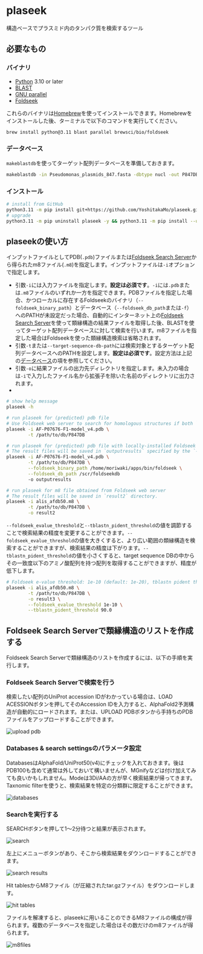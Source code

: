 # plaseek

構造ベースでプラスミド内のタンパク質を検索するツール

## 必要なもの

### バイナリ

- [Python](https://www.python.org/) 3.10 or later
- [BLAST](https://blast.ncbi.nlm.nih.gov/Blast.cgi?PAGE_TYPE=BlastDocs&DOC_TYPE=Download)
- [GNU parallel](https://www.gnu.org/software/parallel/)
- [Foldseek](https://github.com/steineggerlab/foldseek)

これらのバイナリは[Homebrew](https://brew.sh/)を使ってインストールできます。Homebrewをインストールした後、ターミナルで以下のコマンドを実行してください。

```bash
brew install python@3.11 blast parallel brewsci/bio/foldseek
```

### データベース

`makeblastdb`を使ってターゲット配列データベースを準備しておきます。

```bash
makeblastdb -in Pseudomonas_plasmids_847.fasta -dbtype nucl -out P847DB -parse_seqids
```

### インストール

```bash
# install from GitHub
python3.11 -m pip install git+https://github.com/YoshitakaMo/plaseek.git
# upgrade
python3.11 -m pip uninstall plaseek -y && python3.11 -m pip install --upgrade git+https://github.com/YoshitakaMo/plaseek.git
```

## plaseekの使い方

インプットファイルとしてPDB(`.pdb`)ファイルまたは[Foldseek Search Server](https://search.foldseek.com/search)から得られたm8ファイル(`.m8`)を指定します。インプットファイルは`-i`オプションで指定します。

- 引数`-i`には入力ファイルを指定します。**設定は必須です**。`-i`には`.pdb`または`.m8`ファイルのいずれか一方を指定できます。PDBファイルを指定した場合、かつローカルに存在するFoldseekのバイナリ（`--foldseek_binary_path`）とデータベース（`--foldseek_db_path`または`-f`）へのPATHが未設定だった場合、自動的にインターネット上の[Foldseek Search Server](https://search.foldseek.com/search)を使って類縁構造の結果ファイルを取得した後、BLASTを使ってターゲット配列データベースに対して検索を行います。m8ファイルを指定した場合はFoldseekを使った類縁構造検索は省略されます。
- 引数`-t`または`--target-sequence-db-path`には検索対象とするターゲット配列データベースへのPATHを設定します。**設定は必須です**。設定方法は上記の[データベース](#データベース)の項を参照してください。
- 引数`-o`に結果ファイルの出力先ディレクトリを指定します。未入力の場合は`-i`で入力したファイル名から拡張子を除いた名前のディレクトリに出力されます。
-

```bash
# show help message
plaseek -h

# run plaseek for (predicted) pdb file
# Use Foldseek web server to search for homologous structures if both `--foldseek_binary_path` and `--foldseek_db_path (-f)` are not specified.
plaseek -i AF-P07676-F1-model_v4.pdb \
        -t /path/to/db/P847DB

# run plaseek for (predicted) pdb file with locally-installed Foldseek
# The result files will be saved in `outputresults` specified by the `-o` arg.
plaseek -i AF-P07676-F1-model_v4.pdb \
        -t /path/to/db/P847DB \
        --foldseek_binary_path /home/moriwaki/apps/bin/foldseek \
        --foldseek_db_path /scr/foldseekdb
        -o outputresults

# run plaseek for m8 file obtained from Foldseek web server
# The result files will be saved in `result2` directory.
plaseek -i alis_afdb50.m8 \
        -t /path/to/db/P847DB \
        -o result2
```

`--foldseek_evalue_threshold`と`--tblastn_pident_threshold`の値を調節することで検索結果の精度を変更することができます。`--foldseek_evalue_threshold`の値を大きくすると、より広い範囲の類縁構造を検索することができますが、検索結果の精度は下がります。`--tblastn_pident_threshold`の値を小さくすると、target sequence DBの中からその一致度以下のアミノ酸配列を持つ配列を取得することができますが、精度が低下します。

```bash
# Foldseek e-value threshold: 1e-10 (default: 1e-20), tblastn pident threshold: 90.0% (default: 98.0%)
plaseek -i alis_afdb50.m8 \
        -t /path/to/db/P847DB \
        -o result3 \
        --foldseek_evalue_threshold 1e-10 \
        --tblastn_pident_threshold 90.0
```

## Foldseek Search Serverで類縁構造のリストを作成する

Foldseek Search Serverで類縁構造のリストを作成するには、以下の手順を実行します。

### Foldseek Search Serverで検索を行う

検索したい配列のUniProt accession IDがわかっている場合は、LOAD ACESSIONボタンを押してそのAccession IDを入力すると、AlphaFold2予測構造が自動的にロードされます。または、UPLOAD PDBボタンから手持ちのPDBファイルをアップロードすることができます。

![upload pdb](https://i.imgur.com/nGGYL6t.png)

### Databases & search settingsのパラメータ設定

DatabasesはAlphaFold/UniProt50(v4)にチェックを入れておきます。後はPDB100も含めて通常は外しておいて構いませんが、MGnifyなどは付け加えてみても良いかもしれません。Modeは3Di/AAの方が早く検索結果が帰ってきます。
Taxnomic filterを使うと、検索結果を特定の分類群に限定することができます。

![databases](https://i.imgur.com/3jqb4ze.png)

### Searchを実行する

SEARCHボタンを押して1〜2分待つと結果が表示されます。

![search](https://i.imgur.com/xneRSS9.png)

左上にメニューボタンがあり、そこから検索結果をダウンロードすることができます。

![search results](https://i.imgur.com/xGxZML5.png)

Hit tablesからM8ファイル（が圧縮されたtar.gzファイル）をダウンロードします。

![hit tables](https://i.imgur.com/4s6uMkX.png)

ファイルを解凍すると、plaseekに用いることのできるM8ファイルの構成が得られます。複数のデータベースを指定した場合はその数だけのm8ファイルが得られます。

![m8files](https://i.imgur.com/hgVDmu6.png)
